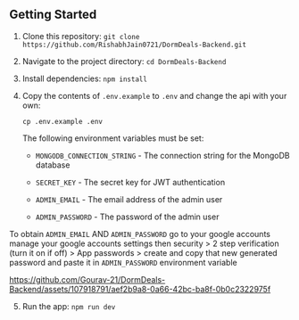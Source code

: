 ## Getting Started

1. Clone this repository: `git clone https://github.com/RishabhJain0721/DormDeals-Backend.git`
2. Navigate to the project directory: `cd DormDeals-Backend`
3. Install dependencies: `npm install`
4. Copy the contents of `.env.example` to `.env` and change the api with your own:

    ```shell
    cp .env.example .env
    ```
    The following environment variables must be set:

    - `MONGODB_CONNECTION_STRING` - The connection string for the MongoDB database

    - `SECRET_KEY` - The secret key for JWT authentication

    - `ADMIN_EMAIL` - The email address of the admin user

    - `ADMIN_PASSWORD` - The password of the admin user

To obtain `ADMIN_EMAIL` AND `ADMIN_PASSWORD` go to your google accounts manage your google accounts settings then security > 2 step verification (turn it on if off) > App passwords > create and copy that new generated password and paste it in `ADMIN_PASSWORD` environment variable

    

https://github.com/Gourav-21/DormDeals-Backend/assets/107918791/aef2b9a8-0a66-42bc-ba8f-0b0c2322975f


5. Run the app: `npm run dev`
